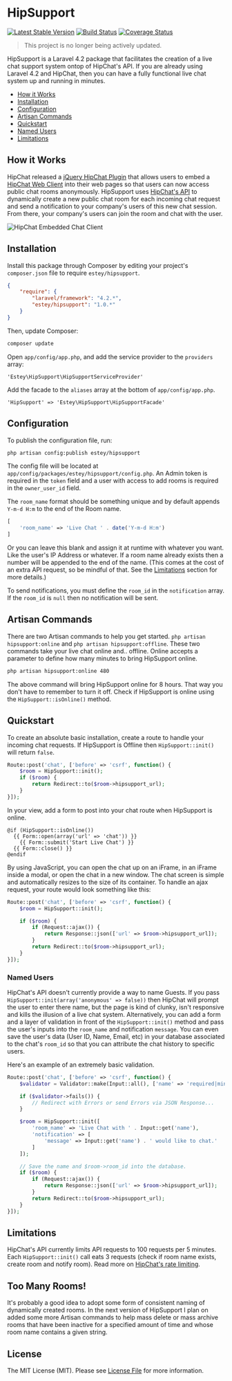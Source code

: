 HipSupport 
==========

[![Latest Stable Version](http://img.shields.io/packagist/v/estey/hipsupport.svg)](https://packagist.org/packages/estey/hipsupport) [![Build Status](https://travis-ci.org/BradEstey/hipsupport.svg?branch=1.0)](https://travis-ci.org/BradEstey/hipsupport) [![Coverage Status](https://img.shields.io/coveralls/BradEstey/hipsupport.svg)](https://coveralls.io/r/BradEstey/hipsupport?branch=1.0)

> This project is no longer being actively updated.

HipSupport is a Laravel 4.2 package that facilitates the creation of a live chat support system ontop of HipChat's API. If you are already using Laravel 4.2 and HipChat, then you can have a fully functional live chat system up and running in minutes.


- [How it Works](#how-it-works)
- [Installation](#installation)
- [Configuration](#configuration)
- [Artisan Commands](#artisan-commands)
- [Quickstart](#quickstart)
- [Named Users](#named-users)
- [Limitations](#limitations)

How it Works
------------

HipChat released a [jQuery HipChat Plugin](http://blog.hipchat.com/2013/08/20/embedding-hipchat/) that allows users to embed a [HipChat Web Client](http://help.hipchat.com/knowledgebase/articles/238941-embedding-hipchat) into their web pages so that users can now access public chat rooms anonymously. HipSupport uses [HipChat's API](https://github.com/hipchat/hipchat-php) to dynamically create a new public chat room for each incoming chat request and send a notification to your company's users of this new chat session. From there, your company's users can join the room and chat with the user.

![HipChat Embedded Chat Client](http://www.bradestey.com/img/projects/hipsupport/hipchat-embed.png "HipChat Embedded Chat Client")

Installation
------------

Install this package through Composer by editing your project's `composer.json` file to require `estey/hipsupport`.

``` json
{
    "require": {
        "laravel/framework": "4.2.*",
        "estey/hipsupport": "1.0.*"
    }
}
```

Then, update Composer:

``` bash
composer update
```

Open `app/config/app.php`, and add the service provider to the `providers` array:

```
'Estey\HipSupport\HipSupportServiceProvider'
```

Add the facade to the `aliases` array at the bottom of `app/config/app.php`.

```
'HipSupport' => 'Estey\HipSupport\HipSupportFacade'
```

Configuration
-------------

To publish the configuration file, run:

``` bash
php artisan config:publish estey/hipsupport
```

The config file will be located at `app/config/packages/estey/hipsupport/config.php`. An Admin token is required in the `token` field and a user with access to add rooms is required in the `owner_user_id` field. 

The `room_name` format should be something unique and by default appends `Y-m-d H:m` to the end of the Room name. 

``` php
[
    'room_name' => 'Live Chat ' . date('Y-m-d H:m')
]
```

Or you can leave this blank and assign it at runtime with whatever you want. Like the user's IP Address or whatever. If a room name already exists then a number will be appended to the end of the name. (This comes at the cost of an extra API request, so be mindful of that. See the <a href="#limitations">Limitations</a> section for more details.)

To send notifications, you must define the `room_id` in the `notification` array. If the `room_id` is `null` then no notification will be sent.


Artisan Commands
----------------

There are two Artisan commands to help you get started. `php artisan hipsupport:online` and `php artisan hipsupport:offline`. These two commands take your live chat online and.. offline. Online accepts a parameter to define how many minutes to bring HipSupport online. 

``` bash
php artisan hipsupport:online 480
```

The above command will bring HipSupport online for 8 hours. That way you don't have to remember to turn it off. Check if HipSupport is online using the `HipSupport::isOnline()` method. 

Quickstart
----------

To create an absolute basic installation, create a route to handle your incoming chat requests. If HipSupport is Offline then `HipSupport::init()` will return `false`.

``` php
Route::post('chat', ['before' => 'csrf', function() {
    $room = HipSupport::init();
    if ($room) {
        return Redirect::to($room->hipsupport_url);
    }
}]);
```

In your view, add a form to post into your chat route when HipSupport is online.

```
@if (HipSupport::isOnline())
  {{ Form::open(array('url' => 'chat')) }}
    {{ Form::submit('Start Live Chat') }}
  {{ Form::close() }}
@endif
```

By using JavaScript, you can open the chat up on an iFrame, in an iFrame inside a modal, or open the chat in a new window. The chat screen is simple and automatically resizes to the size of its container. To handle an ajax request, your route would look something like this:

``` php
Route::post('chat', ['before' => 'csrf', function() {
    $room = HipSupport::init();

    if ($room) {
        if (Request::ajax()) {
            return Response::json(['url' => $room->hipsupport_url]);
        }
        return Redirect::to($room->hipsupport_url);
    }
}]);
```



### Named Users

HipChat's API doesn't currently provide a way to name Guests. If you pass `HipSupport::init(array('anonymous' => false))` then HipChat will prompt the user to enter there name, but the page is kind of clunky, isn't responsive and kills the illusion of a live chat system. Alternatively, you can add a form and a layer of validation in front of the `HipSupport::init()` method and pass the user's inputs into the `room_name` and notification `message`. You can even save the user's data (User ID, Name, Email, etc) in your database associated to the chat's `room_id` so that you can attribute the chat history to specific users.

Here's an example of an extremely basic validation.

``` php
Route::post('chat', ['before' => 'csrf', function() {
    $validator = Validator::make(Input::all(), ['name' => 'required|min:5']);

    if ($validator->fails()) {
        // Redirect with Errors or send Errors via JSON Response... 
    }   

    $room = HipSupport::init([
        'room_name' => 'Live Chat with ' . Input::get('name'),
        'notification' => [
            'message' => Input::get('name') . ' would like to chat.'
        ]
    ]);

    // Save the name and $room->room_id into the database.
    if ($room) {
        if (Request::ajax()) {
            return Response::json(['url' => $room->hipsupport_url]);
        }
        return Redirect::to($room->hipsupport_url);
    }
}]);
```

Limitations
-----------

HipChat's API currently limits API requests to 100 requests per 5 minutes. Each `HipSupport::init()` call eats 3 requests (check if room name exists, create room and notify room). Read more on [HipChat's rate limiting](https://www.hipchat.com/docs/api/rate_limiting).

Too Many Rooms!
---------------

It's probably a good idea to adopt some form of consistent naming of dynamically created rooms. In the next version of HipSupport I plan on added some more Artisan commands to help mass delete or mass archive rooms that have been inactive for a specified amount of time and whose room name contains a given string.

License
-------

The MIT License (MIT). Please see [License File](https://github.com/BradEstey/hipsupport/blob/master/LICENSE) for more information.
